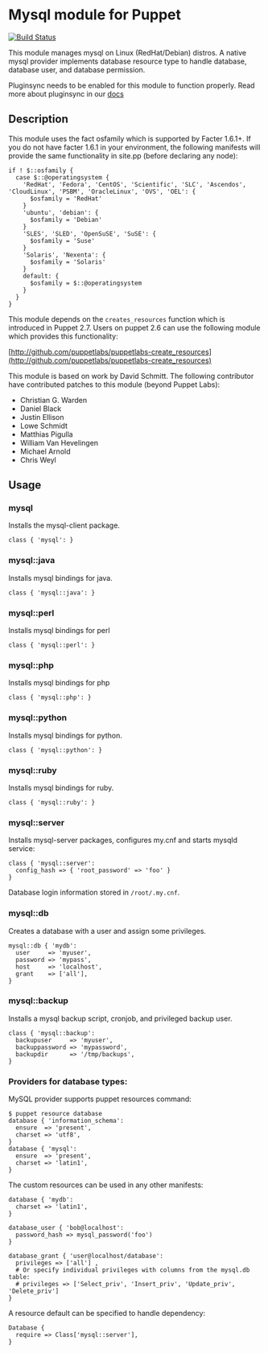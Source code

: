 # Mysql module for Puppet

[![Build Status](https://travis-ci.org/puppetlabs/puppetlabs-mysql.png?branch=master)](https://travis-ci.org/puppetlabs/puppetlabs-mysql)

This module manages mysql on Linux (RedHat/Debian) distros. A native mysql provider implements database resource type to handle database, database user, and database permission.

Pluginsync needs to be enabled for this module to function properly.
Read more about pluginsync in our [docs](http://docs.puppetlabs.com/guides/plugins_in_modules.html#enabling-pluginsync)

## Description

This module uses the fact osfamily which is supported by Facter 1.6.1+. If you do not have facter 1.6.1 in your environment, the following manifests will provide the same functionality in site.pp (before declaring any node):

    if ! $::osfamily {
      case $::@operatingsystem {
        'RedHat', 'Fedora', 'CentOS', 'Scientific', 'SLC', 'Ascendos', 'CloudLinux', 'PSBM', 'OracleLinux', 'OVS', 'OEL': {
          $osfamily = 'RedHat'
        }
        'ubuntu', 'debian': {
          $osfamily = 'Debian'
        }
        'SLES', 'SLED', 'OpenSuSE', 'SuSE': {
          $osfamily = 'Suse'
        }
        'Solaris', 'Nexenta': {
          $osfamily = 'Solaris'
        }
        default: {
          $osfamily = $::@operatingsystem
        }
      }
    }

This module depends on the `creates_resources` function which is introduced in Puppet 2.7. Users on puppet 2.6 can use the following module which provides this functionality:

[http://github.com/puppetlabs/puppetlabs-create_resources](http://github.com/puppetlabs/puppetlabs-create_resources)

This module is based on work by David Schmitt. The following contributor have contributed patches to this module (beyond Puppet Labs):

* Christian G. Warden
* Daniel Black
* Justin Ellison
* Lowe Schmidt
* Matthias Pigulla
* William Van Hevelingen
* Michael Arnold
* Chris Weyl

## Usage

### mysql
Installs the mysql-client package.

    class { 'mysql': }

### mysql::java
Installs mysql bindings for java.

    class { 'mysql::java': }

### mysql::perl
Installs mysql bindings for perl

    class { 'mysql::perl': }

### mysql::php
Installs mysql bindings for php

    class { 'mysql::php': }

### mysql::python
Installs mysql bindings for python.

    class { 'mysql::python': }

### mysql::ruby
Installs mysql bindings for ruby.

    class { 'mysql::ruby': }

### mysql::server
Installs mysql-server packages, configures my.cnf and starts mysqld service:

    class { 'mysql::server':
      config_hash => { 'root_password' => 'foo' }
    }

Database login information stored in `/root/.my.cnf`.

### mysql::db
Creates a database with a user and assign some privileges.

    mysql::db { 'mydb':
      user     => 'myuser',
      password => 'mypass',
      host     => 'localhost',
      grant    => ['all'],
    }

### mysql::backup
Installs a mysql backup script, cronjob, and privileged backup user.

    class { 'mysql::backup':
      backupuser     => 'myuser',
      backuppassword => 'mypassword',
      backupdir      => '/tmp/backups',
    }

### Providers for database types:
MySQL provider supports puppet resources command:

    $ puppet resource database
    database { 'information_schema':
      ensure  => 'present',
      charset => 'utf8',
    }
    database { 'mysql':
      ensure  => 'present',
      charset => 'latin1',
    }

The custom resources can be used in any other manifests:

    database { 'mydb':
      charset => 'latin1',
    }

    database_user { 'bob@localhost':
      password_hash => mysql_password('foo')
    }

    database_grant { 'user@localhost/database':
      privileges => ['all'] ,
      # Or specify individual privileges with columns from the mysql.db table:
      # privileges => ['Select_priv', 'Insert_priv', 'Update_priv', 'Delete_priv']
    }

A resource default can be specified to handle dependency:

    Database {
      require => Class['mysql::server'],
    }
